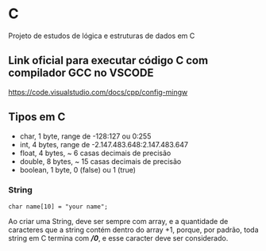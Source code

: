 # C
Projeto de estudos de lógica e estruturas de dados em C

## Link oficial para executar código C com compilador GCC no VSCODE
https://code.visualstudio.com/docs/cpp/config-mingw

## Tipos em C

- char, 1 byte, range de -128:127 ou 0:255
- int, 4 bytes, range de -2.147.483.648:2.147.483.647
- float, 4 bytes, ~ 6 casas decimais de precisão
- double, 8 bytes, ~ 15 casas decimais de precisão
- boolean, 1 byte, 0 (false) ou 1 (true)

### String
```
char name[10] = "your name";
```
Ao criar uma String, deve ser sempre com array, e a quantidade de caracteres que a string contém dentro do array +1, porque, por padrão, toda string em C termina com ***/0***, e esse caracter deve ser considerado.
